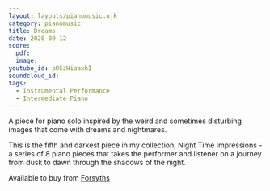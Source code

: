 ```yaml
---
layout: layouts/pianomusic.njk
category: pianomusic
title: Dreams
date: 2020-09-12
score:
  pdf: 
  image: 
youtube_id: pOSzHiaaxhI
soundcloud_id:
tags:
  - Instrumental Performance
  - Intermediate Piano
---
```


A piece for piano solo inspired by the weird and sometimes disturbing images that come with dreams and nightmares. 

This is the fifth and darkest piece in my collection, Night Time Impressions - a series of 8 piano pieces that takes the performer and listener on a journey from dusk to dawn through the shadows of the night.

Available to buy from [Forsyths](https://www.forsyths.co.uk/music/forsyth-publications/forsyth-publications-by-instrument/piano/148404-night-time-impressions-sarah-baker-piano-sheet-music-9790570500192.html)